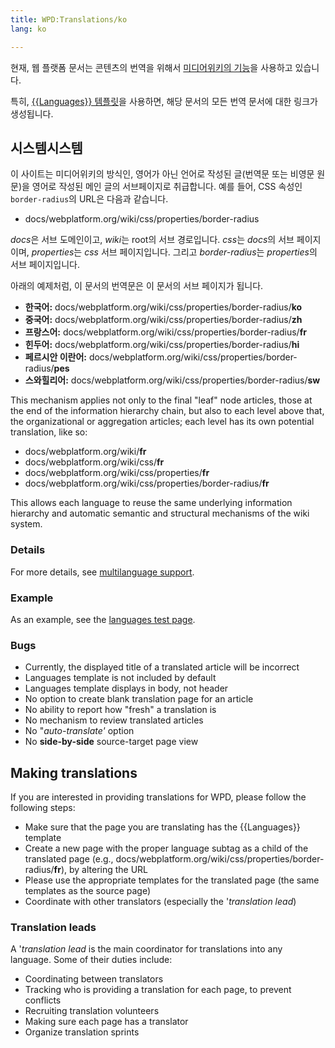 ```yaml
---
title: WPD:Translations/ko
lang: ko

---
```

<p>현재, 웹 플랫폼 문서는 콘텐츠의 번역을 위해서 <a class="external text" href="http://www.mediawiki.org/wiki/Languages">미디어위키의 기능</a>을 사용하고 있습니다.
</p><p>특히, <a class="external text" href="http://www.mediawiki.org/wiki/Template:Languages">{{Languages}} 템플릿</a>을 사용하면, 해당 문서의 모든 번역 문서에 대한 링크가 생성됩니다.
</p>
<h2><span class="mw-headline" id=".EC.8B.9C.EC.8A.A4.ED.85.9C.EC.8B.9C.EC.8A.A4.ED.85.9C">시스템시스템</span></h2>
<p>이 사이트는 미디어위키의 방식인, 영어가 아닌 언어로 작성된 글(번역문 또는 비영문 원문)을 영어로 작성된 메인 글의 서브페이지로 취급합니다. 예를 들어, CSS 속성인 <code>border-radius</code>의 URL은 다음과 같습니다.
</p>
<ul><li> docs/webplatform.org/wiki/css/properties/border-radius </li></ul>
<p><i>docs</i>은 서브 도메인이고, <i>wiki</i>는 root의 서브 경로입니다. <i>css</i>는 <i>docs</i>의 서브 페이지이며, <i>properties</i>는 <i>css</i> 서브 페이지입니다. 그리고 <i>border-radius</i>는 <i>properties</i>의 서브 페이지입니다.
</p><p>아래의 예제처럼, 이 문서의 번역문은 이 문서의 서브 페이지가 됩니다.
</p>
<ul><li> <b>한국어:</b> docs/webplatform.org/wiki/css/properties/border-radius/<b>ko</b> </li>
<li> <b>중국어:</b> docs/webplatform.org/wiki/css/properties/border-radius/<b>zh</b> </li>
<li> <b>프랑스어:</b> docs/webplatform.org/wiki/css/properties/border-radius/<b>fr</b> </li>
<li> <b>힌두어:</b> docs/webplatform.org/wiki/css/properties/border-radius/<b>hi</b> </li>
<li> <b>페르시안 이란어:</b> docs/webplatform.org/wiki/css/properties/border-radius/<b>pes</b> </li>
<li> <b>스와힐리어:</b> docs/webplatform.org/wiki/css/properties/border-radius/<b>sw</b></li></ul>
<p>This mechanism applies not only to the final "leaf" node articles, those at the end of the information hierarchy chain, but also to each level above that, the organizational or aggregation articles; each level has its own potential translation, like so:
</p>
<ul><li> docs/webplatform.org/wiki/<b>fr</b> </li>
<li> docs/webplatform.org/wiki/css/<b>fr</b> </li>
<li> docs/webplatform.org/wiki/css/properties/<b>fr</b> </li>
<li> docs/webplatform.org/wiki/css/properties/border-radius/<b>fr</b> </li></ul>
<p>This allows each language to reuse the same underlying information hierarchy and automatic semantic and structural mechanisms of the wiki system.
</p>
<h3><span class="mw-headline" id="Details">Details</span></h3>
<p>For more details, see <a href="/wiki/WPD:Multilanguage_Support" title="WPD:Multilanguage Support">multilanguage support</a>.
</p>
<h3><span class="mw-headline" id="Example">Example</span></h3>
<p>As an example, see the <a href="/wiki/WPD:Languages" title="WPD:Languages">languages test page</a>.
</p>
<h3><span class="mw-headline" id="Bugs">Bugs</span></h3>
<ul><li> Currently, the displayed title of a translated article will be incorrect</li>
<li> Languages template is not included by default</li>
<li> Languages template displays in body, not header</li>
<li> No option to create blank translation page for an article</li>
<li> No ability to report how "fresh" a translation is</li>
<li> No mechanism to review translated articles</li>
<li> No "<i>auto-translate'</i> option</li>
<li> No <b>side-by-side</b> source-target page view</li></ul>
<h2><span class="mw-headline" id="Making_translations">Making translations</span></h2>
<p>If you are interested in providing translations for WPD, please follow the following steps:
</p>
<ul><li> Make sure that the page you are translating has the {{Languages}} template</li>
<li> Create a new page with the proper language subtag as a child of the translated page (e.g., docs/webplatform.org/wiki/css/properties/border-radius/<b>fr</b>), by altering the URL</li>
<li> Please use the appropriate templates for the translated page (the same templates as the source page)</li>
<li> Coordinate with other translators (especially the '<i>translation lead</i>)</li></ul>
<h3><span class="mw-headline" id="Translation_leads">Translation leads</span></h3>
<p>A '<i>translation lead</i> is the main coordinator for translations into any language. Some of their duties include:
</p>
<ul><li> Coordinating between translators</li>
<li> Tracking who is providing a translation for each page, to prevent conflicts</li>
<li> Recruiting translation volunteers</li>
<li> Making sure each page has a translator</li>
<li> Organize translation sprints</li></ul>

<!-- Saved in parser cache with key wpwiki:pcache:idhash:7732-0!*!0!!*!*!*!esi=1 and timestamp 20150731183745 and revision id 27234
 -->
